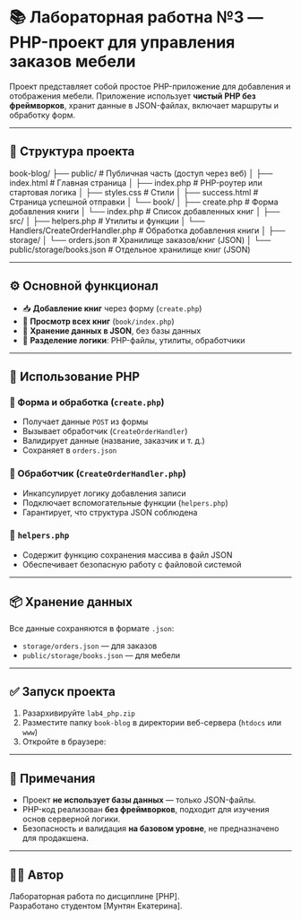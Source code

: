 
# 📚 Лабораторная работна №3 — PHP-проект для управления заказов мебели

Проект представляет собой простое PHP-приложение для добавления и отображения мебели. 
Приложение использует **чистый PHP без фреймворков**, хранит данные в JSON-файлах, включает маршруты и обработку форм.

---

## 📁 Структура проекта

book-blog/
├── public/ # Публичная часть (доступ через веб)
│ ├── index.html # Главная страница
│ ├── index.php # PHP-роутер или стартовая логика
│ ├── styles.css # Стили
│ ├── success.html # Страница успешной отправки
│ └── book/
│ ├── create.php # Форма добавления книги
│ └── index.php # Список добавленных книг
│
├── src/
│ ├── helpers.php # Утилиты и функции
│ └── Handlers/CreateOrderHandler.php # Обработка добавления книги
│
├── storage/
│ └── orders.json # Хранилище заказов/книг (JSON)
│
└── public/storage/books.json # Отдельное хранилище книг (JSON)

---

## ⚙️ Основной функционал

- 📥 **Добавление книг** через форму (`create.php`)
- 📃 **Просмотр всех книг** (`book/index.php`)
- 💾 **Хранение данных в JSON**, без базы данных
- 🧩 **Разделение логики**: PHP-файлы, утилиты, обработчики

---

## 🧰 Использование PHP

### 🔹 Форма и обработка (`create.php`)
- Получает данные `POST` из формы
- Вызывает обработчик (`CreateOrderHandler`)
- Валидирует данные (название, заказчик и т. д.)
- Сохраняет в `orders.json` 

### 🔹 Обработчик (`CreateOrderHandler.php`)
- Инкапсулирует логику добавления записи
- Подключает вспомогательные функции (`helpers.php`)
- Гарантирует, что структура JSON соблюдена

### 🔹 `helpers.php`
- Содержит функцию сохранения массива в файл JSON
- Обеспечивает безопасную работу с файловой системой

---

## 📦 Хранение данных

Все данные сохраняются в формате `.json`:

- `storage/orders.json` — для заказов
- `public/storage/books.json` — для мебели

---

## ✅ Запуск проекта

1. Разархивируйте `lab4_php.zip`
2. Разместите папку `book-blog` в директории веб-сервера (`htdocs` или `www`)
3. Откройте в браузере:  

---

## 🔐 Примечания

- Проект **не использует базы данных** — только JSON-файлы.
- PHP-код реализован **без фреймворков**, подходит для изучения основ серверной логики.
- Безопасность и валидация **на базовом уровне**, не предназначено для продакшена.

---

## 🧑‍💻 Автор

Лабораторная работа по дисциплине [PHP].  
Разработано студентом [Мунтян Екатерина].
